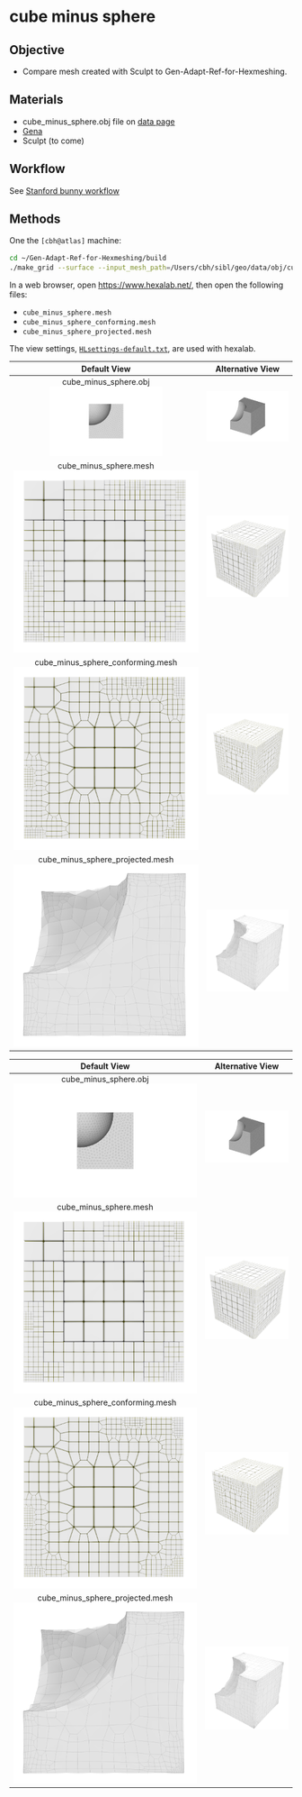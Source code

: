 
# cube minus sphere

## Objective

* Compare mesh created with Sculpt to Gen-Adapt-Ref-for-Hexmeshing.

## Materials

* cube_minus_sphere.obj file on [data page](../../data/obj/README.md)
* [Gena](../../doc/cinolib/gena.md)
* Sculpt (to come)

## Workflow

See [Stanford bunny workflow](https://github.com/sandialabs/sibl/blob/master/geo/doc/cinolib/bunny.md#workflow)

## Methods

One the `[cbh@atlas]` machine:

```bash
cd ~/Gen-Adapt-Ref-for-Hexmeshing/build
./make_grid --surface --input_mesh_path=/Users/cbh/sibl/geo/data/obj/cube_minus_sphere.obj --output_grid_path=/Users/cbh/sibl/geo/data/mesh/cube_minus_sphere.mesh --use_octree --project_mesh=true
```

In a web browser, open https://www.hexalab.net/, then open the following files:

* `cube_minus_sphere.mesh`
* `cube_minus_sphere_conforming.mesh`
* `cube_minus_sphere_projected.mesh`

The view settings,
[`HLsettings-default.txt`](fig/HLsettings-default.txt),
are used with hexalab.

| Default View | Alternative View |
|:--:|:--:|
| cube_minus_sphere.obj</br> <img src="../../data/obj/cube_minus_sphere_default.png" width=200> | <img src="../../data/obj/cube_minus_sphere_alt.png" width=200> |
| cube_minus_sphere.mesh</br> ![](fig/cube-minus-sphere-default.png) | ![](fig/cube-minus-sphere-alt.png) |
| cube_minus_sphere_conforming.mesh</br> ![](fig/cube-minus-sphere-conforming-default.png) | ![](fig/cube-minus-sphere-conforming-alt.png) |
| cube_minus_sphere_projected.mesh ![](fig/cube-minus-sphere-projected-default.png) | ![](fig/cube-minus-sphere-projected-alt.png) |

| Default View | Alternative View |
|:--:|:--:|
| cube_minus_sphere.obj</br> ![](../../data/obj/cube_minus_sphere_default.png) | ![](../../data/obj/cube_minus_sphere_alt.png) |
| cube_minus_sphere.mesh</br> ![](fig/cube-minus-sphere-default.png) | ![](fig/cube-minus-sphere-alt.png) |
| cube_minus_sphere_conforming.mesh</br> ![](fig/cube-minus-sphere-conforming-default.png) | ![](fig/cube-minus-sphere-conforming-alt.png) |
| cube_minus_sphere_projected.mesh ![](fig/cube-minus-sphere-projected-default.png) | ![](fig/cube-minus-sphere-projected-alt.png) |


